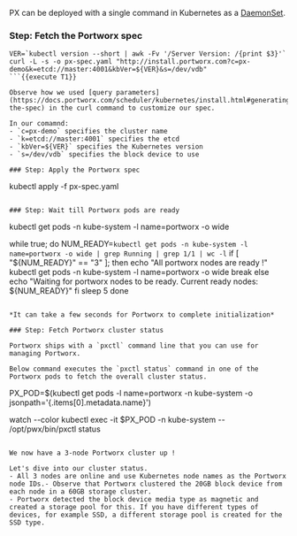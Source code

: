 PX can be deployed with a single command in Kubernetes as a [DaemonSet](https://kubernetes.io/docs/concepts/workloads/controllers/daemonset/).

### Step: Fetch the Portworx spec

```
VER=`kubectl version --short | awk -Fv '/Server Version: /{print $3}'`
curl -L -s -o px-spec.yaml "http://install.portworx.com?c=px-demo&k=etcd://master:4001&kbVer=${VER}&s=/dev/vdb"
```{{execute T1}}

Observe how we used [query parameters](https://docs.portworx.com/scheduler/kubernetes/install.html#generating-the-spec) in the curl command to customize our spec.

In our comamnd:
- `c=px-demo` specifies the cluster name
- `k=etcd://master:4001` specifies the etcd
- `kbVer=${VER}` specifies the Kubernetes version
- `s=/dev/vdb` specifies the block device to use

### Step: Apply the Portworx spec

```
kubectl apply -f px-spec.yaml
```{{execute T1}}

### Step: Wait till Portworx pods are ready

```
kubectl get pods -n kube-system -l name=portworx -o wide

while true; do
    NUM_READY=`kubectl get pods -n kube-system -l name=portworx -o wide | grep Running | grep 1/1 | wc -l`
    if [ "${NUM_READY}" == "3" ]; then
        echo "All portworx nodes are ready !"
        kubectl get pods -n kube-system -l name=portworx -o wide
        break
    else
        echo "Waiting for portworx nodes to be ready. Current ready nodes: ${NUM_READY}"
    fi
    sleep 5
done
```{{execute T1}}

*It can take a few seconds for Portworx to complete initialization*

### Step: Fetch Portworx cluster status

Portworx ships with a `pxctl` command line that you can use for managing Portworx.

Below command executes the `pxctl status` command in one of the Portworx pods to fetch the overall cluster status.

```
PX_POD=$(kubectl get pods -l name=portworx -n kube-system -o jsonpath='{.items[0].metadata.name}')

watch --color kubectl exec -it $PX_POD -n kube-system -- /opt/pwx/bin/pxctl status
```{{interrupt execute}}

We now have a 3-node Portworx cluster up ! 

Let's dive into our cluster status.
- All 3 nodes are online and use Kubernetes node names as the Portworx node IDs.- Observe that Portworx clustered the 20GB block device from each node in a 60GB storage cluster.
- Portworx detected the block device media type as magnetic and created a storage pool for this. If you have different types of devices, for example SSD, a different storage pool is created for the SSD type.
